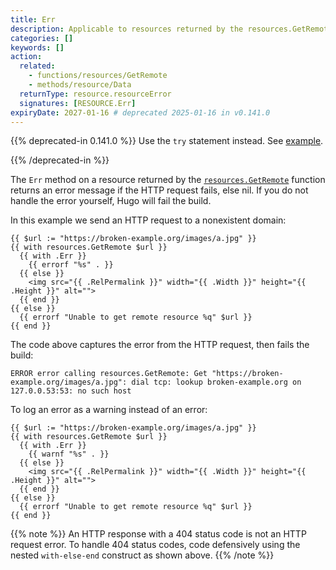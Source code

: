 ```yaml
---
title: Err
description: Applicable to resources returned by the resources.GetRemote function, returns an error message if the HTTP request fails, else nil. 
categories: []
keywords: []
action:
  related:
    - functions/resources/GetRemote
    - methods/resource/Data
  returnType: resource.resourceError
  signatures: [RESOURCE.Err]
expiryDate: 2027-01-16 # deprecated 2025-01-16 in v0.141.0
---
```


{{% deprecated-in 0.141.0 %}}
Use the `try` statement instead. See [example].

[example]: /functions/go-template/try/#example
{{% /deprecated-in %}}

The `Err` method on a resource returned by the [`resources.GetRemote`] function returns an error message if the HTTP request fails, else nil. If you do not handle the error yourself, Hugo will fail the build.

[`resources.GetRemote`]: /functions/resources/getremote/

In this example we send an HTTP request to a nonexistent domain:

```go-html-template
{{ $url := "https://broken-example.org/images/a.jpg" }}
{{ with resources.GetRemote $url }}
  {{ with .Err }}
    {{ errorf "%s" . }}
  {{ else }}
    <img src="{{ .RelPermalink }}" width="{{ .Width }}" height="{{ .Height }}" alt="">
  {{ end }}
{{ else }}
  {{ errorf "Unable to get remote resource %q" $url }}
{{ end }}
```

The code above captures the error from the HTTP request, then fails the build:

```text
ERROR error calling resources.GetRemote: Get "https://broken-example.org/images/a.jpg": dial tcp: lookup broken-example.org on 127.0.0.53:53: no such host
```

To log an error as a warning instead of an error:

```go-html-template
{{ $url := "https://broken-example.org/images/a.jpg" }}
{{ with resources.GetRemote $url }}
  {{ with .Err }}
    {{ warnf "%s" . }}
  {{ else }}
    <img src="{{ .RelPermalink }}" width="{{ .Width }}" height="{{ .Height }}" alt="">
  {{ end }}
{{ else }}
  {{ errorf "Unable to get remote resource %q" $url }}
{{ end }}
```

{{% note %}}
An HTTP response with a 404 status code is not an HTTP request error. To handle 404 status codes, code defensively using the nested `with-else-end` construct as shown above.
{{% /note %}}
